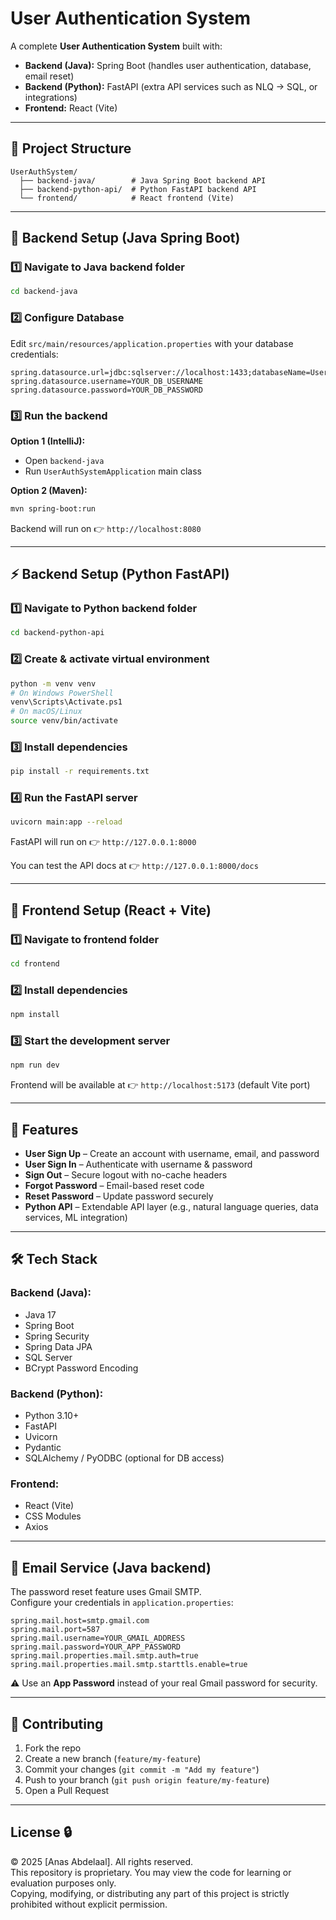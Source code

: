 # User Authentication System

A complete **User Authentication System** built with:

- **Backend (Java):** Spring Boot (handles user authentication, database, email reset)
- **Backend (Python):** FastAPI (extra API services such as NLQ → SQL, or integrations)
- **Frontend:** React (Vite)

---

## 📂 Project Structure

```
UserAuthSystem/
  ├── backend-java/        # Java Spring Boot backend API
  ├── backend-python-api/  # Python FastAPI backend API
  └── frontend/            # React frontend (Vite)
```

---

## 🚀 Backend Setup (Java Spring Boot)

### 1️⃣ Navigate to Java backend folder

```sh
cd backend-java
```

### 2️⃣ Configure Database

Edit `src/main/resources/application.properties` with your database credentials:

```properties
spring.datasource.url=jdbc:sqlserver://localhost:1433;databaseName=UserLoginDB
spring.datasource.username=YOUR_DB_USERNAME
spring.datasource.password=YOUR_DB_PASSWORD
```

### 3️⃣ Run the backend

**Option 1 (IntelliJ):**

- Open `backend-java`
- Run `UserAuthSystemApplication` main class

**Option 2 (Maven):**

```sh
mvn spring-boot:run
```

Backend will run on 👉 `http://localhost:8080`

---

## ⚡ Backend Setup (Python FastAPI)

### 1️⃣ Navigate to Python backend folder

```sh
cd backend-python-api
```

### 2️⃣ Create & activate virtual environment

```sh
python -m venv venv
# On Windows PowerShell
venv\Scripts\Activate.ps1
# On macOS/Linux
source venv/bin/activate
```

### 3️⃣ Install dependencies

```sh
pip install -r requirements.txt
```

### 4️⃣ Run the FastAPI server

```sh
uvicorn main:app --reload
```

FastAPI will run on 👉 `http://127.0.0.1:8000`

You can test the API docs at 👉 `http://127.0.0.1:8000/docs`

---

## 🎨 Frontend Setup (React + Vite)

### 1️⃣ Navigate to frontend folder

```sh
cd frontend
```

### 2️⃣ Install dependencies

```sh
npm install
```

### 3️⃣ Start the development server

```sh
npm run dev
```

Frontend will be available at 👉 `http://localhost:5173` (default Vite port)

---

## 🔑 Features

- **User Sign Up** – Create an account with username, email, and password
- **User Sign In** – Authenticate with username & password
- **Sign Out** – Secure logout with no-cache headers
- **Forgot Password** – Email-based reset code
- **Reset Password** – Update password securely
- **Python API** – Extendable API layer (e.g., natural language queries, data services, ML integration)

---

## 🛠 Tech Stack

### Backend (Java):

- Java 17
- Spring Boot
- Spring Security
- Spring Data JPA
- SQL Server
- BCrypt Password Encoding

### Backend (Python):

- Python 3.10+
- FastAPI
- Uvicorn
- Pydantic
- SQLAlchemy / PyODBC (optional for DB access)

### Frontend:

- React (Vite)
- CSS Modules
- Axios

---

## 📧 Email Service (Java backend)

The password reset feature uses Gmail SMTP.  
Configure your credentials in `application.properties`:

```properties
spring.mail.host=smtp.gmail.com
spring.mail.port=587
spring.mail.username=YOUR_GMAIL_ADDRESS
spring.mail.password=YOUR_APP_PASSWORD
spring.mail.properties.mail.smtp.auth=true
spring.mail.properties.mail.smtp.starttls.enable=true
```

⚠️ Use an **App Password** instead of your real Gmail password for security.

---

## 🤝 Contributing

1. Fork the repo
2. Create a new branch (`feature/my-feature`)
3. Commit your changes (`git commit -m "Add my feature"`)
4. Push to your branch (`git push origin feature/my-feature`)
5. Open a Pull Request

---
## License 🔒

© 2025 [Anas Abdelaal]. All rights reserved.  
This repository is proprietary. You may view the code for learning or evaluation purposes only.  
Copying, modifying, or distributing any part of this project is strictly prohibited without explicit permission.

